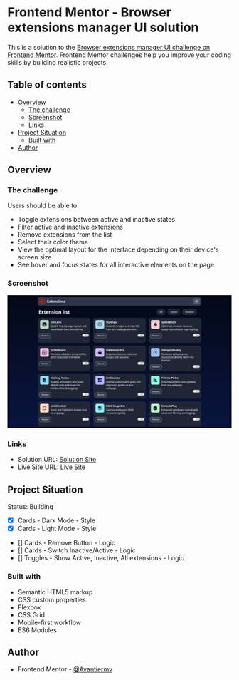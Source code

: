 # Frontend Mentor - Browser extensions manager UI solution

This is a solution to the [Browser extensions manager UI challenge on Frontend Mentor](https://www.frontendmentor.io/challenges/browser-extension-manager-ui-yNZnOfsMAp). Frontend Mentor challenges help you improve your coding skills by building realistic projects. 

## Table of contents

- [Overview](#overview)
  - [The challenge](#the-challenge)
  - [Screenshot](#screenshot)
  - [Links](#links)
- [Project Situation](#project-situation)
  - [Built with](#built-with)
- [Author](#author)

## Overview

### The challenge

Users should be able to:

- Toggle extensions between active and inactive states
- Filter active and inactive extensions
- Remove extensions from the list
- Select their color theme
- View the optimal layout for the interface depending on their device's screen size
- See hover and focus states for all interactive elements on the page

### Screenshot

![](./assets/images/darkmode.png)

### Links

- Solution URL: [Solution Site](https://github.com/Avantiermv/browser-extensions-manager-ui-main)
- Live Site URL: [Live Site](https://avantiermv.github.io/browser-extensions-manager-ui-main/)

## Project Situation 
Status: Building

- [x] Cards - Dark Mode - Style
- [X] Cards - Light Mode - Style
- [] Cards - Remove Button - Logic
- [] Cards - Switch Inactive/Active - Logic
- [] Toggles - Show Active, Inactive, All extensions - Logic

### Built with

- Semantic HTML5 markup
- CSS custom properties
- Flexbox
- CSS Grid
- Mobile-first workflow
- ES6 Modules 

## Author

- Frontend Mentor - [@Avantiermv](https://www.frontendmentor.io/profile/Avantiermv)


